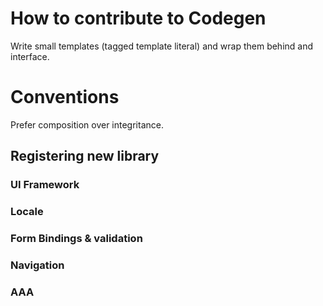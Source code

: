 # How to contribute to Codegen
Write small templates (tagged template literal) and wrap them behind and interface.

# Conventions
Prefer composition over integritance.

## Registering new library
### UI Framework
### Locale
### Form Bindings & validation
### Navigation
### AAA
